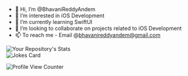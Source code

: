 - 👋 Hi, I’m @BhavaniReddyAndem
- 👀 I’m interested in iOS Development
- 🌱 I’m currently learning SwiftUI
- 💞️ I’m looking to collaborate on projects related to iOS Development
- 📫 To reach me - Email @bhavanireddyandem@gmail.com



  
![Your Repository's Stats](https://github-readme-stats.vercel.app/api/top-langs/?username=BhavaniReddyAndem&theme=blue-green)   
![Jokes Card](https://readme-jokes.vercel.app/api)



![Profile View Counter](https://komarev.com/ghpvc/?username=BhavaniReddyAndem)




